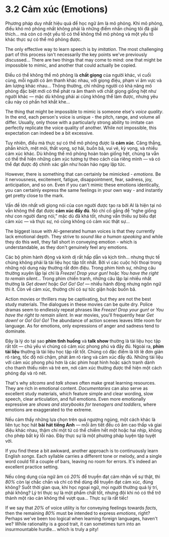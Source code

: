 # 3.2 Cảm xúc (Emotions)

Phương pháp duy nhất hiệu quả để học ngữ âm là mô phỏng. Khi mô phỏng, điều khó mô phỏng nhất không phải là những điểm nhấn chúng tôi đã giải thích… mà còn có một yếu tố có thể không thể mô phỏng và một yếu tố khác thực sự có thể mô phỏng được.

The only effective way to learn speech is by _imitation_. The most challenging part of this process isn't necessarily the key points we've previously discussed... There are two things that may come to mind: one that might be impossible to mimic, and another that could actually be copied.

Điều có thể không thể mô phỏng là **chất giọng** của người khác, vì cuối cùng, mỗi người có âm thanh khác nhau, với giọng điệu, phạm vi âm vực và âm lượng khác nhau… Thông thường, chỉ những người có khả năng mô phỏng đặc biệt mới có thể phát ra âm thanh với chất giọng giống hệt như người khác — mặc dù không phải ai cũng không thể làm được, nhưng yêu cầu này có phần hơi khắt khe…

The thing that might be impossible to mimic is someone else's _voice quality_. In the end, each person's voice is unique - the pitch, range, and volume all differ. Usually, only those with a particularly strong ability to imitate can perfectly replicate the voice quality of another. While not impossible, this expectation can indeed be a bit excessive.

Tuy nhiên, điều mà thực sự có thể mô phỏng được là **cảm xúc**. Căng thẳng, phấn khích, mệt mỏi, thất vọng, sợ hãi, buồn bã, vui vẻ, kỳ vọng, và nhiều cảm xúc khác. Dù không thể mô phỏng hoàn toàn giống hệt, chúng ta vẫn có thể thể hiện những cảm xúc tương tự theo cách của riêng mình — và có thể đạt được độ chính xác gần như hoàn hảo ngay lập tức.

However, there is something that can certainly be mimicked - _emotions_. Be it nervousness, excitement, fatigue, disappointment, fear, sadness, joy, anticipation, and so on. Even if you can't mimic these emotions identically, you can certainly express the same feelings in your own way - and instantly get pretty close to the mark.

Vấn đề lớn nhất với giọng nói của con người được tạo ra bởi AI là hiện tại nó vẫn không thể đạt được **cảm xúc đầy đủ**. Nó chỉ cố gắng để “nghe giống như con người đang nói,” mặc dù đã khá tốt, nhưng vẫn thiếu sự biểu đạt cảm xúc — và thực sự, nó cũng không có cảm xúc thật sự…

The biggest issue with AI-generated human voices is that they currently lack emotional depth. They strive to _sound like a human speaking_ and while they do this well, they fall short in conveying emotion - which is understandable, as they don't genuinely feel any emotions.

Các bộ phim hành động và kinh dị rất hấp dẫn và kịch tính… nhưng thực tế chúng không phải là tài liệu học tập tốt nhất. Bởi vì các cuộc hội thoại trong những nội dung này thường rất đơn điệu. Trong phim hình sự, những câu thường xuyên lặp lại chỉ là _Freeze! Drop your gun!_ hoặc _You have the right to remain silent_… Trong phim chiến tranh, những câu lặp lại nhiều nhất thường là _Get down!_ hoặc _Go! Go! Go!_ — nhiều hành động nhưng ngôn ngữ thì ít. Còn về cảm xúc, thường chỉ có sự tức giận hoặc buồn bã.

Action movies or thrillers may be captivating, but they are not the best study materials. The dialogues in these movies can be quite dry. Police dramas seem to endlessly repeat phrases like _Freeze! Drop your gun!_ or _You have the right to remain silent_. In war movies, you'll frequently hear _Get down!_ or _Go! Go! Go!_ The abundance of action scenes leaves little room for language. As for emotions, only expressions of anger and sadness tend to dominate.

Đây là lý do tại sao **phim tình huống** và **talk show** thường là tài liệu học tập rất tốt — chủ yếu vì chúng có cảm xúc phong phú và đầy đủ. Ngoài ra, **phim tài liệu** thường là tài liệu học tập rất tốt. Chúng có đặc điểm là lời lẽ đơn giản rõ ràng, tốc độ nói chậm, phát âm rõ ràng và cảm xúc đầy đủ. Những tài liệu với cảm xúc phong phú hơn là các phim hoạt hình hoặc sách tranh dành cho thanh thiếu niên và trẻ em, nơi cảm xúc thường được thể hiện một cách phóng đại và rõ nét.

That's why _sitcoms_ and _talk shows_ often make great learning resources. They are rich in emotional content. _Documentaries_ can also serve as excellent study materials, which feature simple and clear wording, slow speech, clear articulation, and full emotions. Even more emotionally expressive are _shows and storybooks for teenagers and toddlers_, where emotions are exaggerated to the extreme.

Nếu cảm thấy những lựa chọn trên quá ngượng ngùng, một cách khác là liên tục học hát **bài hát tiếng Anh** — mỗi âm tiết đều có âm cao thấp và giai điệu khác nhau, thậm chí một từ có thể chiếm hết một hoặc hai nhịp, không cho phép bất kỳ lỗi nào. Đây thực sự là một phương pháp luyện tập tuyệt vời.

If you find these a bit awkward, another approach is to continuously learn English _songs_. Each syllable carries a different tone or melody, and a single word could fill a couple of bars, leaving no room for errors. It's indeed an excellent practice setting.

Nếu công dụng của ngữ âm có _20%_ để truyền đạt cảm nhận về sự thật, thì _80%_ còn lại chắc chắn và chỉ có thể dùng để truyền đạt cảm xúc, đúng không? Suốt thời gian qua, khi học ngoại ngữ, mọi người thường quá lý trí, phải không? Lý trí thực sự là một phẩm chất tốt, nhưng đôi khi nó có thể trở thành một rào cản không thể vượt qua… Thực sự là rất tiếc!

If we say that _20%_ of voice utility is for conveying feelings towards _facts_, then the remaining _80%_ must be intended to express _emotions_, right? Perhaps we've been too logical when learning foreign languages, haven't we? While rationality is a good trait, it can sometimes turn into an insurmountable hurdle... which is truly a pity!

